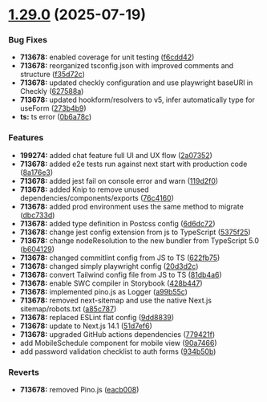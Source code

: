 # [1.29.0](https://github.com/hulib-engineering/hulib/compare/v1.28.0...v1.29.0) (2025-07-19)


### Bug Fixes

* **713678:** enabled coverage for unit testing ([f6cdd42](https://github.com/hulib-engineering/hulib/commit/f6cdd425775be9e086925207b2df9b8eeea83341))
* **713678:** reorganized tsconfig.json with improved comments and structure ([f35d72c](https://github.com/hulib-engineering/hulib/commit/f35d72cf6ff3f51f1355e28ff02b2991d0cba6cd))
* **713678:** updated checkly configuration and use playwright baseURl in Checkly ([627588a](https://github.com/hulib-engineering/hulib/commit/627588a08d98671de19a584be8b8254af115ae6b))
* **713678:** updated hookform/resolvers to v5, infer automatically type for useForm ([273b4b9](https://github.com/hulib-engineering/hulib/commit/273b4b9f720fd473121abb1b0861d25bf08d6d7e))
* **ts:** ts error ([0b6a78c](https://github.com/hulib-engineering/hulib/commit/0b6a78c3d8eaf735f7a6234766ba1e652de44831))


### Features

* **199274:** added chat feature full UI and UX flow ([2a07352](https://github.com/hulib-engineering/hulib/commit/2a07352fd7acfc17933cbcc364f5542cded2de56))
* **713678:** added e2e tests run against next start with production code ([8a176e3](https://github.com/hulib-engineering/hulib/commit/8a176e3bb508ada18d4e81093ccc640d83eabb08))
* **713678:** added jest fail on console error and warn ([119d2f0](https://github.com/hulib-engineering/hulib/commit/119d2f09c98adaa04ee534aa40b6b9bb2da3e5b9))
* **713678:** added Knip to remove unused dependencies/components/exports ([76c4160](https://github.com/hulib-engineering/hulib/commit/76c416040fea52759f175af8fc67fd2628153186))
* **713678:** added prod environment uses the same method to migrate ([dbc733d](https://github.com/hulib-engineering/hulib/commit/dbc733d11127338ee033f5c8dd976613da7743e9))
* **713678:** added type definition in Postcss config ([6d6dc72](https://github.com/hulib-engineering/hulib/commit/6d6dc72054425e06b72a67013cd5a391e9bf55fa))
* **713678:** change jest config extension from js to TypeScript ([5375f25](https://github.com/hulib-engineering/hulib/commit/5375f254b19cab0742b59087ae3e969e2bcbf590))
* **713678:** change nodeResolution to the new bundler from TypeScript 5.0 ([b604129](https://github.com/hulib-engineering/hulib/commit/b60412975306528d162fcb95e42f7052a8a172df))
* **713678:** changed commitlint config from JS to TS ([622fb75](https://github.com/hulib-engineering/hulib/commit/622fb75e3c4f1a49e8aa4804a40020d175a82e02))
* **713678:** changed simply playwright config ([20d3d2c](https://github.com/hulib-engineering/hulib/commit/20d3d2c81218f09288877d32f77b74267bc09424))
* **713678:** convert Tailwind config file from JS to TS ([81db4a6](https://github.com/hulib-engineering/hulib/commit/81db4a62f222cdeb6d88cce38c90c51f73032673))
* **713678:** enable SWC compiler in Storybook ([428b447](https://github.com/hulib-engineering/hulib/commit/428b4470913542d865dd14ae8bafb8b43df81adf))
* **713678:** implemented pino.js as Logger ([a99b55c](https://github.com/hulib-engineering/hulib/commit/a99b55cc4107e7932c031d831d2c471fa5d77cfd))
* **713678:** removed next-sitemap and use the native Next.js sitemap/robots.txt ([a85c787](https://github.com/hulib-engineering/hulib/commit/a85c787a193c750a3ee4badba8ba236d0f15c888))
* **713678:** replaced ESLint flat config ([9dd8839](https://github.com/hulib-engineering/hulib/commit/9dd8839c673948691e3579b7f8386c4381d4f37a))
* **713678:** update to Next.js 14.1 ([51d7ef6](https://github.com/hulib-engineering/hulib/commit/51d7ef6276ff7d970abf4ad6e2b67c3acd409911))
* **713678:** upgraded GitHub actions dependencies ([779421f](https://github.com/hulib-engineering/hulib/commit/779421fb082e86b5aebb095309bfdaed9e362d8c))
* add MobileSchedule component for mobile view ([90a7466](https://github.com/hulib-engineering/hulib/commit/90a74667a8b5e38abe5959cd28bf635b2f54ce12))
* add password validation checklist to auth forms ([934b50b](https://github.com/hulib-engineering/hulib/commit/934b50b7aafe867733f50707936acd9d3aa29c06))


### Reverts

* **713678:** removed Pino.js ([eacb008](https://github.com/hulib-engineering/hulib/commit/eacb0080e5d43db557717fb19348cb8c4ef5a6da))
